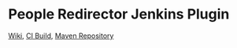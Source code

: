 # People Redirector Jenkins Plugin
[Wiki](https://wiki.jenkins-ci.org/display/JENKINS/People+Redirector+Plugin),
[CI Build](http://ci.jenkins-ci.org/job/plugins_people-redirector/),
[Maven Repository](http://maven.jenkins-ci.org:8081/content/repositories/releases/com/cisco/step/jenkins/plugins/people-redirector/)
